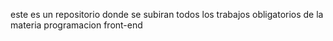 este es un repositorio donde se subiran todos los trabajos obligatorios de la materia programacion front-end
